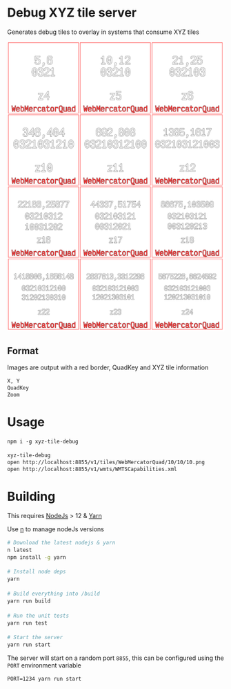 # Debug XYZ tile server

Generates debug tiles to overlay in systems that consume XYZ tiles

![Example Tile](./static/example.tile.png)

## Format

Images are output with a red border, QuadKey and XYZ tile information

```
X, Y
QuadKey
Zoom
```

# Usage

```
npm i -g xyz-tile-debug

xyz-tile-debug
open http://localhost:8855/v1/tiles/WebMercatorQuad/10/10/10.png
open http://localhost:8855/v1/wmts/WMTSCapabilities.xml
```

# Building

This requires [NodeJs](https://nodejs.org/en/) > 12 & [Yarn](https://yarnpkg.com/en/)

Use [n](https://github.com/tj/n) to manage nodeJs versions

```bash
# Download the latest nodejs & yarn
n latest
npm install -g yarn

# Install node deps
yarn

# Build everything into /build
yarn run build

# Run the unit tests
yarn run test

# Start the server
yarn run start
```

The server will start on a random port `8855`, this can be configured using the `PORT` environment variable

```shell
PORT=1234 yarn run start
```

